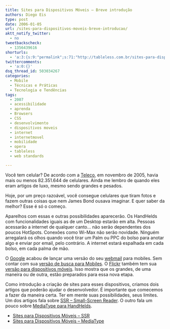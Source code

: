 ```yaml
---
title: Sites para Dispositivos Móveis – Breve introdução
authors: Diego Eis
type: post
date: 2006-01-05
url: /sites-para-dispositivos-moveis-breve-introducao/
aktt_notify_twitter:
  - no
tweetbackscheck:
  - 1356439616
shorturls:
  - 'a:3:{s:9:"permalink";s:71:"http://tableless.com.br/sites-para-dispositivos-moveis-breve-introducao";s:7:"tinyurl";s:26:"http://tinyurl.com/4ykk5wr";s:4:"isgd";s:19:"http://is.gd/ioypbT";}'
twittercomments:
  - 'a:0:{}'
dsq_thread_id: 503034267
categories:
  - Mobile
  - Técnicas e Práticas
  - Tecnologia e Tendências
tags:
  - 2007
  - acessibilidade
  - aprenda
  - Browsers
  - CSS
  - desenvolvimento
  - dispositivos moveis
  - internet
  - internetmovel
  - mobilidade
  - opera
  - tableless
  - web standards

---
```

Você tem celular? De acordo com a [Teleco][1], em novembro de 2005, havia mais ou menos 82.351.644 de celulares. Ainda me lembro de quando eles eram artigos de luxo, mesmo sendo grandes e pesados.
  
Hoje, por um preço razoável, você consegue celulares que tiram fotos e fazem outras coisas que nem James Bond ousava imaginar. E quer saber da melhor? Esse é só o começo.

Aparelhos com essas e outras possibilidades aparecerão. Os HandHelds com funcionalidades iguais as de um Desktop estarão em alta. Pessoas acessarão a internet de qualquer canto&#8230; não serão dependentes dos poucos HotSpots. Conexões como Wi-Max não serão novidade. Ninguém arregalará os olhos quando você tirar um Palm ou PPC do bolso para anotar algo e enviar por email, pelo contrário. A internet estará espalhada em cada bolso, em cada palma de mão.

O [Google][2] acabou de lançar uma versão do seu [webmail][3] para mobiles. Sem contar com sua [versão de busca para Mobiles][4]. O [Flickr][5] também tem sua [versão para dispositivos móveis][6]. Isso mostra que os grandes, de uma maneira ou de outra, estão preparados para essa nova etapa.

Como introdução a criação de sites para esses dispositivos, criamos dois artigos que poderão ajudar o desenvolvedor. É importante que comecemos a fazer da maneira certa. Ter em mente suas possibilidades, seus limites. Um dos artigos fala sobre [SSR &#8211; Small-Screen Reader][7]. O outro fala um pouco sobre [MediaType para HandHelds][8].

  * [Sites para Dispositivos Móveis &#8211; SSR][7]
  * [Sites para Dispositivos Móveis &#8211; MediaType][8]

 [1]: http://www.teleco.com.br/
 [2]: http://www.google.com/
 [3]: http://gmail.google.com/
 [4]: http://www.google.com/xhtml?hl=pt-BR&lr=&rl=1&sc=1
 [5]: http://www.flickr.com/
 [6]: http://www.flickr.com/mob/
 [7]: http://tableless.com.br/aprenda/sites-para-dispositivos-moveis-ssr/
 [8]: http://tableless.com.br/sites-para-dispositivos-moveis-mediatype